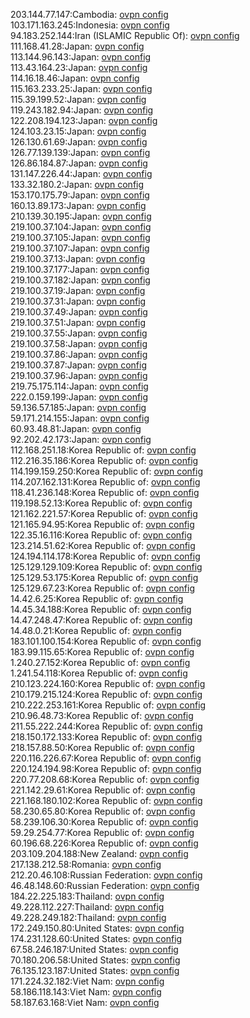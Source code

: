 203.144.77.147:Cambodia: [ovpn config](vpn/203_144_77_147.ovpn)  
103.171.163.245:Indonesia: [ovpn config](vpn/103_171_163_245.ovpn)  
94.183.252.144:Iran (ISLAMIC Republic Of): [ovpn config](vpn/94_183_252_144.ovpn)  
111.168.41.28:Japan: [ovpn config](vpn/111_168_41_28.ovpn)  
113.144.96.143:Japan: [ovpn config](vpn/113_144_96_143.ovpn)  
113.43.164.23:Japan: [ovpn config](vpn/113_43_164_23.ovpn)  
114.16.18.46:Japan: [ovpn config](vpn/114_16_18_46.ovpn)  
115.163.233.25:Japan: [ovpn config](vpn/115_163_233_25.ovpn)  
115.39.199.52:Japan: [ovpn config](vpn/115_39_199_52.ovpn)  
119.243.182.94:Japan: [ovpn config](vpn/119_243_182_94.ovpn)  
122.208.194.123:Japan: [ovpn config](vpn/122_208_194_123.ovpn)  
124.103.23.15:Japan: [ovpn config](vpn/124_103_23_15.ovpn)  
126.130.61.69:Japan: [ovpn config](vpn/126_130_61_69.ovpn)  
126.77.139.139:Japan: [ovpn config](vpn/126_77_139_139.ovpn)  
126.86.184.87:Japan: [ovpn config](vpn/126_86_184_87.ovpn)  
131.147.226.44:Japan: [ovpn config](vpn/131_147_226_44.ovpn)  
133.32.180.2:Japan: [ovpn config](vpn/133_32_180_2.ovpn)  
153.170.175.79:Japan: [ovpn config](vpn/153_170_175_79.ovpn)  
160.13.89.173:Japan: [ovpn config](vpn/160_13_89_173.ovpn)  
210.139.30.195:Japan: [ovpn config](vpn/210_139_30_195.ovpn)  
219.100.37.104:Japan: [ovpn config](vpn/219_100_37_104.ovpn)  
219.100.37.105:Japan: [ovpn config](vpn/219_100_37_105.ovpn)  
219.100.37.107:Japan: [ovpn config](vpn/219_100_37_107.ovpn)  
219.100.37.13:Japan: [ovpn config](vpn/219_100_37_13.ovpn)  
219.100.37.177:Japan: [ovpn config](vpn/219_100_37_177.ovpn)  
219.100.37.182:Japan: [ovpn config](vpn/219_100_37_182.ovpn)  
219.100.37.19:Japan: [ovpn config](vpn/219_100_37_19.ovpn)  
219.100.37.31:Japan: [ovpn config](vpn/219_100_37_31.ovpn)  
219.100.37.49:Japan: [ovpn config](vpn/219_100_37_49.ovpn)  
219.100.37.51:Japan: [ovpn config](vpn/219_100_37_51.ovpn)  
219.100.37.55:Japan: [ovpn config](vpn/219_100_37_55.ovpn)  
219.100.37.58:Japan: [ovpn config](vpn/219_100_37_58.ovpn)  
219.100.37.86:Japan: [ovpn config](vpn/219_100_37_86.ovpn)  
219.100.37.87:Japan: [ovpn config](vpn/219_100_37_87.ovpn)  
219.100.37.96:Japan: [ovpn config](vpn/219_100_37_96.ovpn)  
219.75.175.114:Japan: [ovpn config](vpn/219_75_175_114.ovpn)  
222.0.159.199:Japan: [ovpn config](vpn/222_0_159_199.ovpn)  
59.136.57.185:Japan: [ovpn config](vpn/59_136_57_185.ovpn)  
59.171.214.155:Japan: [ovpn config](vpn/59_171_214_155.ovpn)  
60.93.48.81:Japan: [ovpn config](vpn/60_93_48_81.ovpn)  
92.202.42.173:Japan: [ovpn config](vpn/92_202_42_173.ovpn)  
112.168.251.18:Korea Republic of: [ovpn config](vpn/112_168_251_18.ovpn)  
112.216.35.186:Korea Republic of: [ovpn config](vpn/112_216_35_186.ovpn)  
114.199.159.250:Korea Republic of: [ovpn config](vpn/114_199_159_250.ovpn)  
114.207.162.131:Korea Republic of: [ovpn config](vpn/114_207_162_131.ovpn)  
118.41.236.148:Korea Republic of: [ovpn config](vpn/118_41_236_148.ovpn)  
119.198.52.13:Korea Republic of: [ovpn config](vpn/119_198_52_13.ovpn)  
121.162.221.57:Korea Republic of: [ovpn config](vpn/121_162_221_57.ovpn)  
121.165.94.95:Korea Republic of: [ovpn config](vpn/121_165_94_95.ovpn)  
122.35.16.116:Korea Republic of: [ovpn config](vpn/122_35_16_116.ovpn)  
123.214.51.62:Korea Republic of: [ovpn config](vpn/123_214_51_62.ovpn)  
124.194.114.178:Korea Republic of: [ovpn config](vpn/124_194_114_178.ovpn)  
125.129.129.109:Korea Republic of: [ovpn config](vpn/125_129_129_109.ovpn)  
125.129.53.175:Korea Republic of: [ovpn config](vpn/125_129_53_175.ovpn)  
125.129.67.23:Korea Republic of: [ovpn config](vpn/125_129_67_23.ovpn)  
14.42.6.25:Korea Republic of: [ovpn config](vpn/14_42_6_25.ovpn)  
14.45.34.188:Korea Republic of: [ovpn config](vpn/14_45_34_188.ovpn)  
14.47.248.47:Korea Republic of: [ovpn config](vpn/14_47_248_47.ovpn)  
14.48.0.21:Korea Republic of: [ovpn config](vpn/14_48_0_21.ovpn)  
183.101.100.154:Korea Republic of: [ovpn config](vpn/183_101_100_154.ovpn)  
183.99.115.65:Korea Republic of: [ovpn config](vpn/183_99_115_65.ovpn)  
1.240.27.152:Korea Republic of: [ovpn config](vpn/1_240_27_152.ovpn)  
1.241.54.118:Korea Republic of: [ovpn config](vpn/1_241_54_118.ovpn)  
210.123.224.160:Korea Republic of: [ovpn config](vpn/210_123_224_160.ovpn)  
210.179.215.124:Korea Republic of: [ovpn config](vpn/210_179_215_124.ovpn)  
210.222.253.161:Korea Republic of: [ovpn config](vpn/210_222_253_161.ovpn)  
210.96.48.73:Korea Republic of: [ovpn config](vpn/210_96_48_73.ovpn)  
211.55.222.244:Korea Republic of: [ovpn config](vpn/211_55_222_244.ovpn)  
218.150.172.133:Korea Republic of: [ovpn config](vpn/218_150_172_133.ovpn)  
218.157.88.50:Korea Republic of: [ovpn config](vpn/218_157_88_50.ovpn)  
220.116.226.67:Korea Republic of: [ovpn config](vpn/220_116_226_67.ovpn)  
220.124.194.98:Korea Republic of: [ovpn config](vpn/220_124_194_98.ovpn)  
220.77.208.68:Korea Republic of: [ovpn config](vpn/220_77_208_68.ovpn)  
221.142.29.61:Korea Republic of: [ovpn config](vpn/221_142_29_61.ovpn)  
221.168.180.102:Korea Republic of: [ovpn config](vpn/221_168_180_102.ovpn)  
58.230.65.80:Korea Republic of: [ovpn config](vpn/58_230_65_80.ovpn)  
58.239.106.30:Korea Republic of: [ovpn config](vpn/58_239_106_30.ovpn)  
59.29.254.77:Korea Republic of: [ovpn config](vpn/59_29_254_77.ovpn)  
60.196.68.226:Korea Republic of: [ovpn config](vpn/60_196_68_226.ovpn)  
203.109.204.188:New Zealand: [ovpn config](vpn/203_109_204_188.ovpn)  
217.138.212.58:Romania: [ovpn config](vpn/217_138_212_58.ovpn)  
212.20.46.108:Russian Federation: [ovpn config](vpn/212_20_46_108.ovpn)  
46.48.148.60:Russian Federation: [ovpn config](vpn/46_48_148_60.ovpn)  
184.22.225.183:Thailand: [ovpn config](vpn/184_22_225_183.ovpn)  
49.228.112.227:Thailand: [ovpn config](vpn/49_228_112_227.ovpn)  
49.228.249.182:Thailand: [ovpn config](vpn/49_228_249_182.ovpn)  
172.249.150.80:United States: [ovpn config](vpn/172_249_150_80.ovpn)  
174.231.128.60:United States: [ovpn config](vpn/174_231_128_60.ovpn)  
67.58.246.187:United States: [ovpn config](vpn/67_58_246_187.ovpn)  
70.180.206.58:United States: [ovpn config](vpn/70_180_206_58.ovpn)  
76.135.123.187:United States: [ovpn config](vpn/76_135_123_187.ovpn)  
171.224.32.182:Viet Nam: [ovpn config](vpn/171_224_32_182.ovpn)  
58.186.118.143:Viet Nam: [ovpn config](vpn/58_186_118_143.ovpn)  
58.187.63.168:Viet Nam: [ovpn config](vpn/58_187_63_168.ovpn)  
